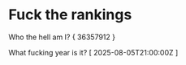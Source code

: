 # Fuck the rankings

Who the hell am I?
{ 36357912 }

What fucking year is it?
[ 2025-08-05T21:00:00Z ]

